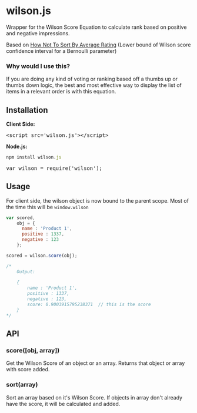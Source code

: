 # wilson.js

Wrapper for the Wilson Score Equation to calculate rank based on positive and negative impressions.

Based on [How Not To Sort By Average Rating](http://d.pr/ka8D)
(Lower bound of Wilson score confidence interval for a Bernoulli parameter)

### Why would I use this?
If you are doing any kind of voting or ranking based off a thumbs up or thumbs down logic, the best and most effective way to display the list of items in a relevant order is with this equation.

## Installation

**Client Side:**
<pre>
&lt;script src='wilson.js'&gt;&lt;/script&gt;
</pre>

**Node.js:**

```javascript
npm install wilson.js
```
<pre>
var wilson = require('wilson');
</pre>

## Usage

For client side, the wilson object is now bound to the parent scope. Most of the time this will be ` window.wilson `

```javascript
var scored,
    obj = {
      name : 'Product 1',
      positive : 1337,
      negative : 123
    };

scored = wilson.score(obj);

/*
    Output:
    
    {
        name : 'Product 1',
        positive : 1337,
        negative : 123,
        score: 0.9003915795238371  // this is the score
    }
*/
```

## API
### score([obj, array])
Get the Wilson Score of an object or an array. Returns that object or array with score added.
### sort(array)
Sort an array based on it's Wilson Score. If objects in array don't already have the score, it will be calculated and added.

